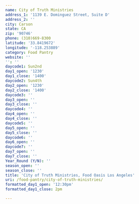 ```yaml
---
name: City of Truth Ministries
address_1: '1139 E. Dominguez Street, Suite D'
address_2: ''
city: Carson
state: CA
zip: '90746'
phone: (310)669-8300
latitude: '33.8419672'
longitude: '-118.253889'
category: Food Pantry
website: ''
'': ''
daycode1: Sun2nd
day1_open: '1230'
day1_close: '1400'
daycode2: Sun4th
day2_open: '1230'
day2_close: '1400'
daycode3: ''
day3_open: ''
day3_close: ''
daycode4: ''
day4_open: ''
day4_close: ''
daycode5: ''
day5_open: ''
day5_close: ''
daycode6: ''
day6_open: ''
daycode7: ''
day7_open: ''
day7_close: ''
Year_Round (Y/N): ''
season_open: ''
season_close: ''
title: 'City of Truth Ministries, Food Oasis Los Angeles'
uri: /food-pantry/city-of-truth-ministries/
formatted_day1_open: '12:30pm'
formatted_day1_close: 2pm

---
```

